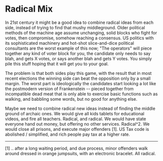 # Radical Mix

In 21st century it might be a good idea to combine radical ideas from each side, instead of trying to find that mushy middleground. Older political methods of the machine age assume unchanging, solid blocks who fight for votes, then compromise, somehow reaching a consensus. US politics with its sophisticated machinery and hot-shot slice-and-dice political consultants are the worst example of this now; "The operators" will piece together any kind of voter block for you, the candidate only needs to say blah, and gets X votes, or says another blah and gets Y votes. You simply pile this stuff hoping that it will get you to your goal.

The problem is that both sides play this game, with the result that in most recent elections the winning side can beat the opposition only by a small margin. The worst part is ideologically the candidates start looking a lot like the postmodern version of Frankenstein -- pieced together from incompatible dead meat that is only able to exercise basic functions such as walking, and babbling some words, but no good for anything else.

Maybe we need to combine radical new ideas instead of finding the middle ground of archaic ones. We would give all kids tablets for educational videos, and fire all teachers. Radical, and radical. We would have state everyone hand out money, but offering no other services. Radical^2. We would close all prisons, and execute major offenders [1]. US Tax code is abolished / simplified, and rich people pay tax at a higher rate.

----

[1] .. after a long waiting period, and due process, minor offenders walk around dressed in orange jumpsuits, with an electronic bracelet. All radical.
